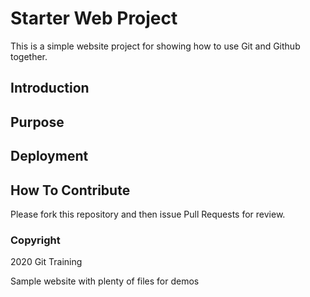 # Starter Web Project
This is a simple website project for showing how to use Git and Github together.

## Introduction

## Purpose

## Deployment

## How To Contribute

Please fork this repository and then issue Pull Requests for review.

### Copyright

2020 Git Training

Sample website with plenty of files for demos